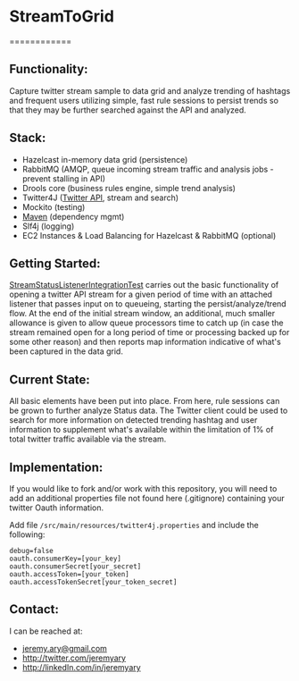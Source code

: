 # StreamToGrid
============

## Functionality:

Capture twitter stream sample to data grid and analyze trending of hashtags and frequent users utilizing simple, fast
rule sessions to persist trends so that they may be further searched against the API and analyzed.

## Stack:
 - Hazelcast in-memory data grid (persistence)
 - RabbitMQ (AMQP, queue incoming stream traffic and analysis jobs - prevent stalling in API)
 - Drools core (business rules engine, simple trend analysis)
 - Twitter4J ([Twitter API](https://dev.twitter.com/), stream and search)
 - Mockito (testing)
 - [Maven](pom.xml) (dependency mgmt)
 - Slf4j (logging)
 - EC2 Instances & Load Balancing for Hazelcast & RabbitMQ (optional)

## Getting Started:
[StreamStatusListenerIntegrationTest](/src/test/java/jary/twitter/listener/StreamStatusListenerIntegrationTest.java) carries out the basic functionality of opening a twitter API stream for a given period of time with an attached listener that passes input on to queueing, starting the persist/analyze/trend flow. At the end of the initial stream window, an additional, much smaller allowance is given to allow queue processors time to catch up (in case the stream remained open for a long period of time or processing backed up for some other reason) and then reports map information indicative of what's been captured in the data grid.

## Current State:
All basic elements have been put into place. From here, rule sessions can be grown to further analyze Status data. The 
Twitter client could be used to search for more information on detected trending hashtag and user information 
to supplement what's available within the limitation of 1% of total twitter traffic available via the stream.

## Implementation:
If you would like to fork and/or work with this repository, you will need to add an additional properties file not found
here (.gitignore) containing your twitter Oauth information. 
  
  Add file `/src/main/resources/twitter4j.properties` and include the following:  
  
    debug=false  
    oauth.consumerKey=[your_key]  
    oauth.consumerSecret[your_secret]  
    oauth.accessToken=[your_token]  
    oauth.accessTokenSecret[your_token_secret]  
    
## Contact:
I can be reached at:
 - jeremy.ary@gmail.com
 - http://twitter.com/jeremyary
 - http://linkedIn.com/in/jeremyary

